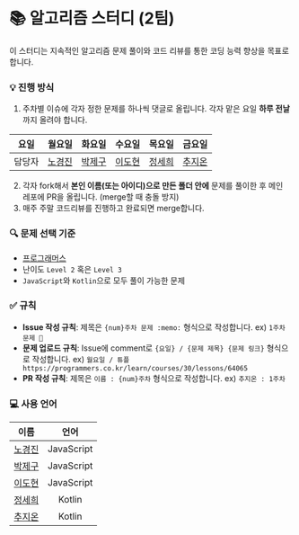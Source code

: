 # :books: 알고리즘 스터디 (2팀)
이 스터디는 지속적인 알고리즘 문제 풀이와 코드 리뷰를 통한 코딩 능력 향상을 목표로 합니다.

### :bulb: 진행 방식
1. 주차별 이슈에 각자 정한 문제를 하나씩 댓글로 올립니다. 각자 맡은 요일 **하루 전날**까지 올려야 합니다.

|요일|월요일|화요일|수요일|목요일|금요일|
|---|:---:|:---:|:---:|:---:|:---:|
|담당자|[노경진](https://github.com/kyoung-jnn)|[박제구](https://github.com/Zigje9)|[이도현](https://github.com/ksmfou98)|[정세희](https://github.com/jsh-me)|[추지온](https://github.com/jionchu)|

2. 각자 fork해서 **본인 이름(또는 아이디)으로 만든 폴더 안에** 문제를 풀이한 후 메인 레포에 PR을 올립니다. (merge할 때 충돌 방지)
3. 매주 주말 코드리뷰를 진행하고 완료되면 merge합니다.

### :mag: 문제 선택 기준
- [프로그래머스](https://programmers.co.kr/learn/challenges)
- 난이도 `Level 2` 혹은 `Level 3`
- `JavaScript`와 `Kotlin`으로 모두 풀이 가능한 문제

### :white_check_mark: 규칙
- **Issue 작성 규칙**: 제목은 `{num}주차 문제 :memo:` 형식으로 작성합니다. ex) `1주차 문제 📝`
- **문제 업로드 규칙**: Issue에 comment로 `{요일} / {문제 제목} {문제 링크}` 형식으로 작성합니다. ex) `월요일 / 튜플 https://programmers.co.kr/learn/courses/30/lessons/64065`
- **PR 작성 규칙**: 제목은 `이름 : {num}주차` 형식으로 작성합니다. ex) `추지온 : 1주차`

### :computer: 사용 언어
|이름|언어|
|---|:---:|
|[노경진](https://github.com/kyoung-jnn)|JavaScript|
|[박제구](https://github.com/Zigje9)|JavaScript|
|[이도현](https://github.com/ksmfou98)|JavaScript|
|[정세희](https://github.com/jsh-me)|Kotlin|
|[추지온](https://github.com/jionchu)|Kotlin|
